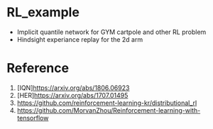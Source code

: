 # RL_example

- Implicit quantile network for GYM cartpole and other RL problem
- Hindsight experiance replay for the 2d arm

# Reference

1. [IQN]https://arxiv.org/abs/1806.06923
2. [HER]https://arxiv.org/abs/1707.01495
3. https://github.com/reinforcement-learning-kr/distributional_rl
4. https://github.com/MorvanZhou/Reinforcement-learning-with-tensorflow
